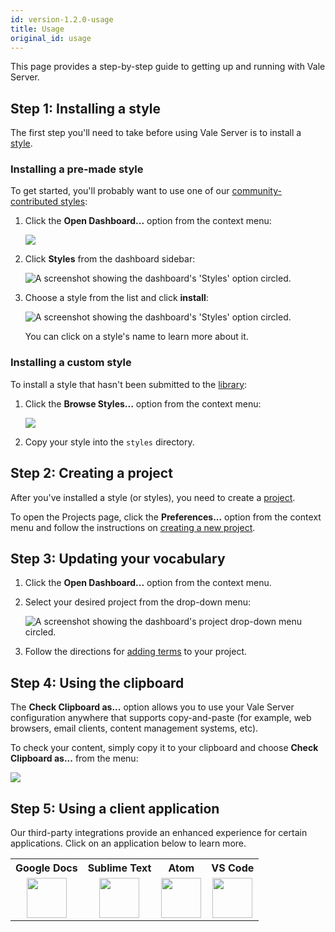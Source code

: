 ```yaml
---
id: version-1.2.0-usage
title: Usage
original_id: usage
---
```


This page provides a step-by-step guide to getting up and running with Vale Server.

## Step 1: Installing a style

The first step you'll need to take before using Vale Server is to install a [style](style).

### Installing a pre-made style

To get started, you'll probably want to use one of our [community-contributed styles](https://github.com/errata-ai/styles):

1. Click the **Open Dashboard...** option from the context menu:

    <img class="rounded" src="assets/ui/menu.gif" style="max-width: 60%;">

2. Click **Styles** from the dashboard sidebar:

    ![A screenshot showing the dashboard's 'Styles' option circled.](assets/ui/styles.png)

3. Choose a style from the list and click **install**:

    ![A screenshot showing the dashboard's 'Styles' option circled.](assets/ui/install.png)

   You can click on a style's name to learn more about it.

### Installing a custom style

To install a style that hasn't been submitted to the [library](https://github.com/errata-ai/styles):

1. Click the **Browse Styles...** option from the context menu:

    <img class="rounded" src="assets/ui/menu.gif" style="max-width: 60%;">

2. Copy your style into the `styles` directory.

## Step 2: Creating a project

After you've installed a style (or styles), you need to create a [project](ui#projects).

To open the Projects page, click the **Preferences...** option from the context menu and follow the instructions on [creating a new project](ui#projects).

## Step 3: Updating your vocabulary

1. Click the **Open Dashboard...** option from the context menu.

2. Select your desired project from the drop-down menu:

    ![A screenshot showing the dashboard's project drop-down menu circled.](assets/ui/project-select.png)

3. Follow the directions for [adding terms](ui#vocabularies) to your project.

## Step 4: Using the clipboard

The **Check Clipboard as...** option allows you to use your Vale Server
configuration anywhere that supports copy-and-paste (for example, web
browsers, email clients, content management systems, etc).

To check your content, simply copy it to your clipboard and choose
**Check Clipboard as...** from the menu:

<img src="assets/ui/macOS/clipboard.png" class="small">

## Step 5: Using a client application

Our third-party integrations provide an enhanced experience for certain
applications. Click on an application below to learn more.


<table style="text-align:center">
  <tr>
    <th>Google Docs</th>
    <th>Sublime Text</th>
    <th>Atom</th>
    <th>VS Code</th>
  </tr>
  <tr>
    <td>
        <a href="gdocs" class="img-link">
            <img src="assets/gdocs.png" height="64">
        </a>
    </td>
    <td>
        <a href="https://github.com/errata-ai/SubVale" class="img-link">
            <img src="assets/sublime.png" height="64">
        </a>
    </td>
    <td>
        <a href="https://github.com/errata-ai/vale-atom" class="img-link">
            <img src="assets/atom.png" height="64">
        </a>
    </td>
    <td>
        <a href="https://github.com/errata-ai/vale-vscode" class="img-link">
            <img src="assets/code.png" height="64">
        </a>
    </td>
  </tr>
</table>
